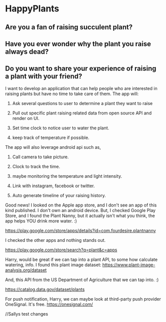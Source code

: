 # HappyPlants

## Are you a fan of raising succulent plant?

## Have you ever wonder why the plant you raise always dead?

## Do you want to share your experience of raising a plant with your friend?

I want to develop an application that can help people who are interested in raising plants but have no time to take care of them. The app will:

1. Ask several questions to user to determine a plant they want to raise

2. Pull out specific plant raising related data from open source API and render on UI.

3. Set time clock to notice user to water the plant.

4. keep track of temperature if possible.

The app will also leverage android api such as,

1. Call camera to take picture.

2. Clock to track the time.

3. maybe monitoring the temperature and light intensity.

4. Link with instagram, facebook or twitter.

5. Auto generate timeline of your raising history.

Good news! I looked on the Apple app store, and I don't see an app of this kind published. I don't own an android device. But, I checked Google Play Store, and I found the Plant Nanny, but it actually isn't what you think, the app helps YOU drink more water. :)

https://play.google.com/store/apps/details?id=com.fourdesire.plantnanny

I checked the other apps and nothing stands out. 

https://play.google.com/store/search?q=plant&c=apps

Harry, would be great if we can tap into a plant API, to some how calculate watering, info. I found this plant image dataset: https://www.plant-image-analysis.org/dataset

And, this API from the US Department of Agriculture that we can tap into. :)

https://catalog.data.gov/dataset/plants

For push notification, Harry, we can maybe look at third-party push provider OneSignal. It's free. https://onesignal.com/

//Sallys test changes